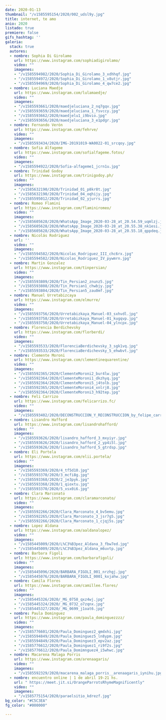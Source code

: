 ```yaml
---
date: 2020-01-13
thumbnail: "/v1585595154/2020/002_udsl9y.jpg"
title: internet, te amo
anio: 2020
listado: true
premiere: false
gifs_hashtag: ''
galeria:
  stack: true
  autores:
  - nombre: Sophia Di Girolamo
    url: https://www.instagram.com/sophiadigirolamo/
    video: ""
    imagenes:
    - "/v1585594982/2020/Sophia_Di_Girolamo_3_xdhhqf.jpg"
    - "/v1585594972/2020/Sophia_Di_Girolamo_1_v8utjr.jpg"
    - "/v1585594969/2020/Sophia_Di_Girolamo_4_qw7ce2.jpg"
  - nombre: Luciana Maedje
    url: https://www.instagram.com/lulamaedje/
    video: ""
    imagenes:
    - "/v1585593661/2020/maedjeluciana_2_nq7gqv.jpg"
    - "/v1585593659/2020/maedjeluciana_1_fsvccy.jpg"
    - "/v1585593662/2020/maedjelu1_i9bvio.jpg"
    - "/v1585593656/2020/maedjeluciana_3_e1pdgr.jpg"
  - nombre: Fernando Verón
    url: https://www.instagram.com/fehrve/
    video: ""
    imagenes:
    - "/v1585593434/2020/IMG-20191019-WA0022-01_srcqoy.jpg"
  - nombre: Sofia Alfageme
    url: https://www.instagram.com/sofialfageme.fotos/
    video: ""
    imagenes:
    - "/v1585594922/2020/Sofia-alfageme1_jcrn1u.jpg"
  - nombre: Trinidad Godoy
    url: https://www.instagram.com/trinigodoy.ph/
    video: ""
    imagenes:
    - "/v1585632190/2020/Trinidad_01_p8kr8t.jpg"
    - "/v1585632190/2020/Trinidad_04_oqhijy.jpg"
    - "/v1585595012/2020/Trinidad_02_yjurrs.jpg"
  - nombre: Romeo Flamini
    url: https://www.instagram.com/flaminiromeo/
    video: ""
    imagenes:
    - "/v1585605628/2020/WhatsApp_Image_2020-03-28_at_20.54.59_uqmlzj.jpg"
    - "/v1585605628/2020/WhatsApp_Image_2020-03-28_at_20.55.38_nk1esi.jpg"
    - "/v1585605628/2020/WhatsApp_Image_2020-03-28_at_20.55.18_qppdeq.jpg"
  - nombre: Nicolás Rodriguez
    url: ''
    video: ""
    imagenes:
    - "/v1585594582/2020/Nicolas_Rodriguez_III_chc6rx.jpg"
    - "/v1585594582/2020/Nicolas_Rodriguez_IV_pywmrn.jpg"
  - nombre: Martin Gonzalez
    url: https://www.instagram.com/tinpersian/
    video: ""
    imagenes:
    - "/v1585593809/2020/Tin_Persian2_znunz5.jpg"
    - "/v1585593808/2020/Tin_Persian1_chwbjy.jpg"
    - "/v1585593804/2020/Tin_Persian5_zau0mf.jpg"
  - nombre: Manuel Urretabizcaya
    url: https://www.instagram.com/elmurre/
    video: ""
    imagenes:
    - "/v1585593756/2020/Urretabizkaya_Manuel-03_sxhvdl.jpg"
    - "/v1585593758/2020/Urretabizkaya_Manuel-01_kugqvp.jpg"
    - "/v1585593750/2020/Urretabizkaya_Manuel-04_ylncpx.jpg"
  - nombre: Florencia Berdichevsky
    url: https://www.instagram.com/florberdi/
    video: ""
    imagenes:
    - "/v1585593533/2020/FlorenciaBerdichevsky_3_sgk1vq.jpg"
    - "/v1585593533/2020/FlorenciaBerdichevsky_5_ehwbvt.jpg"
  - nombre: Clemente Moroni
    url: https://www.instagram.com/clementinequarentine/
    video: ""
    imagenes:
    - "/v1585592365/2020/ClementeMoroni2_bur4lw.jpg"
    - "/v1585592364/2020/ClementeMoroni1_dkzhyq.jpg"
    - "/v1585592364/2020/ClementeMoroni5_j4tolb.jpg"
    - "/v1585592365/2020/ClementeMoroni4_xnlrj8.jpg"
    - "/v1585592364/2020/ClementeMoroni3_h92tep.jpg"
  - nombre: Feli Carrizo
    url: https://www.instagram.com/felicarrizo.fc/
    video: ""
    imagenes:
    - "/v1585593402/2020/DECONSTRUCCION_Y_RECONSTRUCCION_by_felipe_carrizo_teszpi.jpg"
  - nombre: Lisandro Hafford
    url: https://www.instagram.com/lisandrohafford/
    video: ""
    imagenes:
    - "/v1585593626/2020/lisandro_hafford_3_mxyiyr.jpg"
    - "/v1585593626/2020/lisandro_hafford_2_yp4i5l.jpg"
    - "/v1585593626/2020/lisandro_hafford_5_gtrdsp.jpg"
  - nombre: Eli Portela
    url: https://www.instagram.com/elii.portela/
    video: ""
    imagenes:
    - "/v1585593369/2020/4_tf5d10.jpg"
    - "/v1585593370/2020/3_mcfi8g.jpg"
    - "/v1585593368/2020/2_je3pyk.jpg"
    - "/v1585593368/2020/1_qioxtu.jpg"
    - "/v1585593370/2020/5_xsx0i6.jpg"
  - nombre: Clara Marconato
    url: https://www.instagram.com/claramarconato/
    video: ""
    imagenes:
    - "/v1585592266/2020/Clara_Marconato_4_bv5emu.jpg"
    - "/v1585592265/2020/Clara_Marconato_3_jsr7g5.jpg"
    - "/v1585592266/2020/Clara_Marconato_1_cjqj5s.jpg"
  - nombre: Lopez Aldana
    url: https://www.instagram.com/aaldanalopez/
    video: ""
    imagenes:
    - "/v1585445009/2020/L%C3%B3pez_Aldana_3_fbw7ed.jpg"
    - "/v1585445009/2020/L%C3%B3pez_Aldana_m6uvtp.jpg"
  - nombre: Barbara Figoli
    url: https://www.instagram.com/barbarafigoli/
    video: ""
    imagenes:
    - "/v1585445096/2020/BARBARA_FIGOLI_001_nrzhgj.jpg"
    - "/v1585445076/2020/BARBARA_FIGOLI_0001_kxjahw.jpg"
  - nombre: Camila Flores
    url: https://www.instagram.com/camillee.flores/
    video: ""
    imagenes:
    - "/v1585445326/2020/_MG_0758_qxz4wj.jpg"
    - "/v1585445324/2020/_MG_0732_o7zqnx.jpg"
    - "/v1585445327/2020/_MG_0699_j1oat6.jpg"
  - nombre: Paula Dominguez
    url: https://www.instagram.com/paula_dominguezzzz/
    video: ""
    imagenes:
    - "/v1585776601/2020/Paula_Dominguez2_qmdxhi.jpg"
    - "/v1585594849/2020/Paula_Dominguez5_ln8ypm.jpg"
    - "/v1585594849/2020/Paula_Dominguez3_epv2az.jpg"
    - "/v1585776612/2020/Paula_Dominguez1_ri9f2s.jpg"
    - "/v1585776612/2020/Paula_Domimnguez4_i5whwc.jpg"
  - nombre: Macarena Malaga Porris
    url: https://www.instagram.com/arenaagaris/
    video: ""
    imagenes:
    - "/v1585592329/2020/macarena_malaga_porris__arenaagaris_iynihu.jpg"
  - nombre: encuentro online | 1 de abril 19-21 hs.
    url: " https://meet.jit.si/OrangeParrotsRhymeMagnificently"
    video: ""
    imagenes:
    - "/v1585775154/2020/paraelsitio_kdrezf.jpg"
bg_color: "#C5C3EA"
fg_color: "#000000"

---
```

